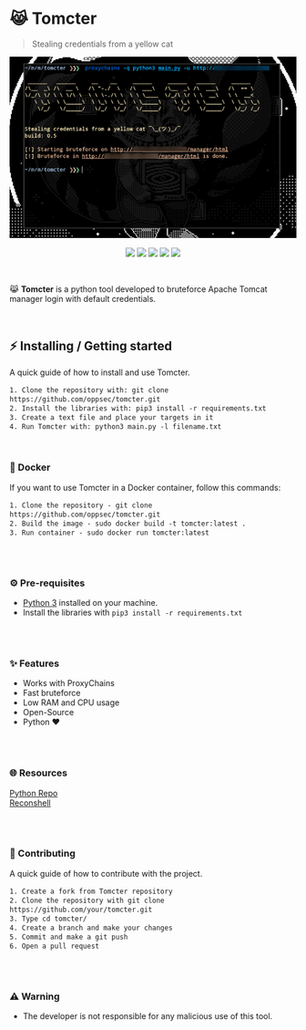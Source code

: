 # 😹 Tomcter
> Stealing credentials from a yellow cat

<div align="center">
    <img src="./assets/banner.png">
</div>

<p align="center">
    <img src="https://img.shields.io/github/license/oppsec/tomcter?color=yellow&logo=github&logoColor=yellow&style=for-the-badge">
    <img src="https://img.shields.io/github/issues/oppsec/tomcter?color=yellow&logo=github&logoColor=yellow&style=for-the-badge">
    <img src="https://img.shields.io/github/stars/oppsec/tomcter?color=yellow&label=STARS&logo=github&logoColor=yellow&style=for-the-badge">
    <img src="https://img.shields.io/github/forks/oppsec/tomcter?color=yellow&logo=github&logoColor=yellow&style=for-the-badge">
    <img src="https://img.shields.io/github/languages/code-size/oppsec/tomcter?color=yellow&logo=github&logoColor=yellow&style=for-the-badge">
</p>

<br>

<p> 😹 <b>Tomcter</b> is a python tool developed to bruteforce Apache Tomcat manager login with default credentials. </p>

<br>

## ⚡ Installing / Getting started

<p> A quick guide of how to install and use Tomcter. </p>

```
1. Clone the repository with: git clone https://github.com/oppsec/tomcter.git
2. Install the libraries with: pip3 install -r requirements.txt
3. Create a text file and place your targets in it
4. Run Tomcter with: python3 main.py -l filename.txt
```

<br>

### 🐳 Docker
If you want to use Tomcter in a Docker container, follow this commands:

```
1. Clone the repository - git clone https://github.com/oppsec/tomcter.git
2. Build the image - sudo docker build -t tomcter:latest .
3. Run container - sudo docker run tomcter:latest
```

<br><br>

### ⚙️ Pre-requisites
- [Python 3](https://www.python.org/downloads/) installed on your machine.
- Install the libraries with `pip3 install -r requirements.txt`

<br><br>

### ✨ Features
- Works with ProxyChains
- Fast bruteforce
- Low RAM and CPU usage
- Open-Source
- Python ❤️

<br><br>

### 🌐 Resources
[Python Repo](https://pythonrepo.com/repo/oppsec-tomcter-python-cryptography) <br>
[Reconshell](https://reconshell.com/tomcter-bruteforce-apache-tomcat-manager-login/)

<br><br>


### 🔨 Contributing

A quick guide of how to contribute with the project.

```
1. Create a fork from Tomcter repository
2. Clone the repository with git clone https://github.com/your/tomcter.git
3. Type cd tomcter/
4. Create a branch and make your changes
5. Commit and make a git push
6. Open a pull request
```

<br><br>

### ⚠️ Warning
- The developer is not responsible for any malicious use of this tool.
